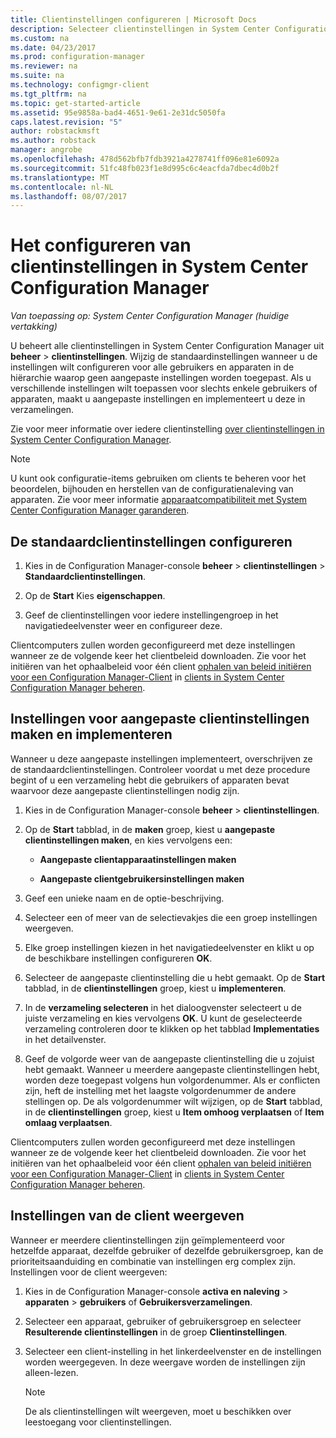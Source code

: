 ```yaml
---
title: Clientinstellingen configureren | Microsoft Docs
description: Selecteer clientinstellingen in System Center Configuration Manager.
ms.custom: na
ms.date: 04/23/2017
ms.prod: configuration-manager
ms.reviewer: na
ms.suite: na
ms.technology: configmgr-client
ms.tgt_pltfrm: na
ms.topic: get-started-article
ms.assetid: 95e9858a-bad4-4651-9e61-2e31dc5050fa
caps.latest.revision: "5"
author: robstackmsft
ms.author: robstack
manager: angrobe
ms.openlocfilehash: 478d562bfb7fdb3921a4278741ff096e81e6092a
ms.sourcegitcommit: 51fc48fb023f1e8d995c6c4eacfda7dbec4d0b2f
ms.translationtype: MT
ms.contentlocale: nl-NL
ms.lasthandoff: 08/07/2017
---
```

# <a name="how-to-configure-client-settings-in-system-center-configuration-manager"></a>Het configureren van clientinstellingen in System Center Configuration Manager

*Van toepassing op: System Center Configuration Manager (huidige vertakking)*

U beheert alle clientinstellingen in System Center Configuration Manager uit **beheer** > **clientinstellingen**. Wijzig de standaardinstellingen wanneer u de instellingen wilt configureren voor alle gebruikers en apparaten in de hiërarchie waarop geen aangepaste instellingen worden toegepast. Als u verschillende instellingen wilt toepassen voor slechts enkele gebruikers of apparaten, maakt u aangepaste instellingen en implementeert u deze in verzamelingen.  

Zie voor meer informatie over iedere clientinstelling [over clientinstellingen in System Center Configuration Manager](../../../core/clients/deploy/about-client-settings.md).

> [!NOTE]  
>  U kunt ook configuratie-items gebruiken om clients te beheren voor het beoordelen, bijhouden en herstellen van de configuratienaleving van apparaten. Zie voor meer informatie [apparaatcompatibiliteit met System Center Configuration Manager garanderen](../../../compliance/understand/ensure-device-compliance.md).  

##  <a name="configure-the-default-client-settings"></a>De standaardclientinstellingen configureren    

1.  Kies in de Configuration Manager-console **beheer** > **clientinstellingen** > **Standaardclientinstellingen**.  

3.  Op de **Start** Kies **eigenschappen**.  

4.  Geef de clientinstellingen voor iedere instellingengroep in het navigatiedeelvenster weer en configureer deze.  

 Clientcomputers zullen worden geconfigureerd met deze instellingen wanneer ze de volgende keer het clientbeleid downloaden. Zie voor het initiëren van het ophaalbeleid voor één client [ophalen van beleid initiëren voor een Configuration Manager-Client](../../../core/clients/manage/manage-clients.md#BKMK_PolicyRetrieval) in [clients in System Center Configuration Manager beheren](../../../core/clients/manage/manage-clients.md).  

##  <a name="create-and-deploy-custom-client-settings"></a>Instellingen voor aangepaste clientinstellingen maken en implementeren  
Wanneer u deze aangepaste instellingen implementeert, overschrijven ze de standaardclientinstellingen. Controleer voordat u met deze procedure begint of u een verzameling hebt die gebruikers of apparaten bevat waarvoor deze aangepaste clientinstellingen nodig zijn.  

1.  Kies in de Configuration Manager-console **beheer** > **clientinstellingen**.  

3.  Op de **Start** tabblad, in de **maken** groep, kiest u **aangepaste clientinstellingen maken**, en kies vervolgens een:  

    -   **Aangepaste clientapparaatinstellingen maken**  

    -   **Aangepaste clientgebruikersinstellingen maken**  

4.  Geef een unieke naam en de optie-beschrijving.  

5.  Selecteer een of meer van de selectievakjes die een groep instellingen weergeven.  

6.  Elke groep instellingen kiezen in het navigatiedeelvenster en klikt u op de beschikbare instellingen configureren **OK**.   

8.  Selecteer de aangepaste clientinstelling die u hebt gemaakt. Op de **Start** tabblad, in de **clientinstellingen** groep, kiest u **implementeren**.  

9. In de **verzameling selecteren** in het dialoogvenster selecteert u de juiste verzameling en kies vervolgens **OK**. U kunt de geselecteerde verzameling controleren door te klikken op het tabblad **Implementaties** in het detailvenster.  

10. Geef de volgorde weer van de aangepaste clientinstelling die u zojuist hebt gemaakt. Wanneer u meerdere aangepaste clientinstellingen hebt, worden deze toegepast volgens hun volgordenummer. Als er conflicten zijn, heft de instelling met het laagste volgordenummer de andere stellingen op. De als volgordenummer wilt wijzigen, op de **Start** tabblad, in de **clientinstellingen** groep, kiest u **Item omhoog verplaatsen** of **Item omlaag verplaatsen**.  

 Clientcomputers zullen worden geconfigureerd met deze instellingen wanneer ze de volgende keer het clientbeleid downloaden. Zie voor het initiëren van het ophaalbeleid voor één client [ophalen van beleid initiëren voor een Configuration Manager-Client](../../../core/clients/manage/manage-clients.md#BKMK_PolicyRetrieval) in [clients in System Center Configuration Manager beheren](../../../core/clients/manage/manage-clients.md).  

##  <a name="view-client-settings"></a>Instellingen van de client weergeven  
 Wanneer er meerdere clientinstellingen zijn geïmplementeerd voor hetzelfde apparaat, dezelfde gebruiker of dezelfde gebruikersgroep, kan de prioriteitsaanduiding en combinatie van instellingen erg complex zijn. Instellingen voor de client weergeven:  

1.  Kies in de Configuration Manager-console **activa en naleving** > **apparaten** > **gebruikers** of **Gebruikersverzamelingen**.  

3.  Selecteer een apparaat, gebruiker of gebruikersgroep en selecteer **Resulterende clientinstellingen** in de groep **Clientinstellingen**.  

4.  Selecteer een client-instelling in het linkerdeelvenster en de instellingen worden weergegeven. In deze weergave worden de instellingen zijn alleen-lezen. 

    > [!NOTE]  
    >  De als clientinstellingen wilt weergeven, moet u beschikken over leestoegang voor clientinstellingen.  

    